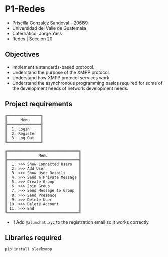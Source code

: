 # P1-Redes

- Priscilla González Sandoval - 20689
- Universidad del Valle de Guatemala
- Catedrático: Jorge Yass
- Redes | Sección 20

## Objectives

- Implement a standards-based protocol.
- Understand the purpose of the XMPP protocol.
- Understand how XMPP protocol services work.
- Understand the asynchronous programming basics required for some of the development needs of network development needs.

## Project requirements

    ╔═══════════════╗
    ║      Menu     ║
    ╠═══════════════╣
    ║  1. Login     ║
    ║  2. Register  ║
    ║  3. Log Out   ║
    ╚═══════════════╝

    ╔════════════════════════════════╗
    ║              Menu              ║
    ╠════════════════════════════════╣
    ║  1. >>> Show Connected Users   ║
    ║  2. >>> Add User               ║
    ║  3. >>> Show User Details      ║
    ║  4. >>> Send a Private Message ║
    ║  5. >>> Create Group           ║
    ║  6. >>> Join Group             ║
    ║  7. >>> Send Message to Group  ║
    ║  8. >>> Send Presence          ║
    ║  9. >>> Delete User            ║
    ║ 10. >>> Delete Account         ║
    ║ 11. >>> End                    ║
    ╚════════════════════════════════╝

- ‼️ Add `@alumchat.xyz` to the registration email so it works correctly

## Libraries required

```
pip install sleekxmpp
```
